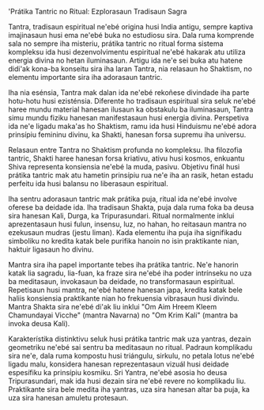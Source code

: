 'Prátika Tantric no Ritual: Ezplorasaun Tradisaun Sagra

Tantra, tradisaun espiritual ne'ebé origina husi India antigu, sempre kaptiva imajinasaun husi ema ne'ebé buka no estudiosu sira. Dala ruma komprende sala no sempre iha misteriu, prátika tantric no ritual forma sistema kompleksu ida husi dezenvolvimentu espiritual ne'ebé hakarak atu utiliza energia divina no hetan iluminasaun. Artigu ida ne'e sei buka atu hatene didi'ak kona-ba konseitu sira iha laran Tantra, nia relasaun ho Shaktism, no elementu importante sira iha adorasaun tantric.

Iha nia esénsia, Tantra mak dalan ida ne'ebé rekoñese divindade iha parte hotu-hotu husi ezisténsia. Diferente ho tradisaun espiritual sira seluk ne'ebé haree mundu material hanesan ilusaun ka obstakulu ba iluminasaun, Tantra simu mundu fiziku hanesan manifestasaun husi energia divina. Perspetiva ida ne'e ligadu maka'as ho Shaktism, ramu ida husi Hinduismu ne'ebé adora prinsípiu femininu divinu, ka Shakti, hanesan forsa supremu iha universu.

Relasaun entre Tantra no Shaktism profunda no kompleksu. Iha filozofia tantric, Shakti haree hanesan forsa kriativu, ativu husi kosmos, enkuantu Shiva representa konsiensia ne'ebé la muda, pasivu. Objetivu finál husi prátika tantric mak atu hametin prinsípiu rua ne'e iha an rasik, hetan estadu perfeitu ida husi balansu no liberasaun espiritual.

Iha sentru adorasaun tantric mak prátika puja, ritual ida ne'ebé involve oferese ba deidade ida. Iha tradisaun Shakta, puja dala ruma foka ba deusa sira hanesan Kali, Durga, ka Tripurasundari. Ritual normalmente inklui aprezentasaun husi fulun, insensu, luz, no hahan, ho reitasaun mantra no ezekusaun mudras (jestu liman). Kada elementu iha puja iha signifikadu simboliku no kredita katak bele purifika hanoin no isin praktikante nian, haktuir ligasaun ho divinu.

Mantra sira iha papel importante tebes iha prátika tantric. Ne'e hanorin katak lia sagradu, lia-fuan, ka fraze sira ne'ebé iha poder intrínseku no uza ba meditasaun, invokasaun ba deidade, no transformasaun espiritual. Repetisaun husi mantra, ne'ebé hatene hanesan japa, kredita katak bele haliis konsiensia praktikante nian ho frekuensia vibrasaun husi divindu. Mantra Shakta sira ne'ebé di'ak liu inklui "Om Aim Hreem Kleem Chamundayai Vicche" (mantra Navarna) no "Om Krim Kali" (mantra ba invoka deusa Kali).

Karakterístika distinktivu seluk husi prátika tantric mak uza yantras, dezain geometriku ne'ebé sai sentru ba meditasaun no ritual. Padraun komplikadu sira ne'e, dala ruma kompostu husi triángulu, sirkulu, no petala lotus ne'ebé ligadu malu, konsidera hanesan reprezentasaun vizuál husi deidade espesífiku ka prinsípiu kosmiku. Sri Yantra, ne'ebé asosia ho deusa Tripurasundari, mak ida husi dezain sira ne'ebé revere no komplikadu liu. Praktikante sira bele medita iha yantras, uza sira hanesan altar ba puja, ka uza sira hanesan amuletu protesaun.